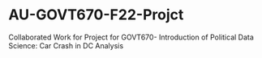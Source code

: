 # AU-GOVT670-F22-Projct
Collaborated Work for Project for GOVT670- Introduction of Political Data Science: Car Crash in DC Analysis
